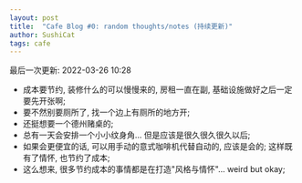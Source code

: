 ```yaml
---
layout: post
title:  "Cafe Blog #0: random thoughts/notes (持续更新)"
author: SushiCat
tags: cafe
---
```


最后一次更新: 2022-03-26 10:28

- 成本要节约, 装修什么的可以慢慢来的, 房租一直在副, 基础设施做好之后一定要先开张啊;
- 要不然别要厕所了, 找一个边上有厕所的地方开;
- 还挺想要一个德州赌桌的;
- 总有一天会安排一个小小纹身角... 但是应该是很久很久很久以后;
- 如果会更便宜的话, 可以用手动的意式咖啡机代替自动的, 应该是会的; 这样既有了情怀, 也节约了成本;
- 这么想来, 很多节约成本的事情都是在打造"风格与情怀"... weird but okay;